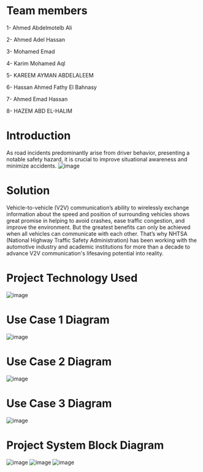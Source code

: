 # Team members

1- Ahmed Abdelmotelb Ali

2- Ahmed Adel Hassan

3- Mohamed Emad

4- Karim Mohamed Aql

5- KAREEM AYMAN ABDELALEEM

6- Hassan Ahmed Fathy El Bahnasy

7- Ahmed Emad Hassan

8- HAZEM ABD EL-HALIM

# Introduction 
As road incidents predominantly arise from driver behavior, presenting a notable safety hazard, it is crucial to improve situational awareness and minimize accidents.
![image](https://github.com/AhmedAbdElmotelbAli/GP_24_V2V_/assets/104862736/39a423cf-a27b-4db9-ac07-022ced294196)
# Solution
Vehicle-to-vehicle (V2V) communication’s ability to wirelessly exchange information about the speed and position of surrounding vehicles shows great promise in helping to avoid crashes, ease traffic congestion, and improve the environment. But the greatest benefits can only be achieved when all vehicles can communicate with each other. That’s why NHTSA (National Highway Traffic Safety Administration) has been working with the automotive industry and academic institutions for more than a decade to advance V2V communication's lifesaving potential into reality.
# Project Technology Used
![image](https://github.com/AhmedAbdElmotelbAli/GP_24_V2V_/assets/104862736/18be1dbd-76d4-4a2d-9087-edf9903932ca)
# Use Case 1 Diagram
![image](https://github.com/AhmedAbdElmotelbAli/GP_24_V2V_/assets/104862736/1ca16325-4e6d-45c9-98c8-6d51c23f79f2)
# Use Case 2 Diagram
![image](https://github.com/AhmedAbdElmotelbAli/GP_24_V2V_/assets/104862736/2d93b08b-d934-4966-bbc0-bf7ddacdeac6)
# Use Case 3 Diagram
![image](https://github.com/AhmedAbdElmotelbAli/GP_24_V2V_/assets/104862736/65da4024-c0dd-4f51-b0a9-287ba32ce342)
# Project System Block Diagram
![image](https://github.com/AhmedAbdElmotelbAli/GP_24_V2V_/assets/104862736/976813ba-bf1c-4921-9faf-6d3fa5d9e14c)
![image](https://github.com/AhmedAbdElmotelbAli/GP_24_V2V_/assets/104862736/c643c29d-01e6-4187-b6d2-6be3cd9e2634)
![image](https://github.com/AhmedAbdElmotelbAli/GP_24_V2V_/assets/104862736/f44218ee-99a8-4581-8c02-d49429816776)







